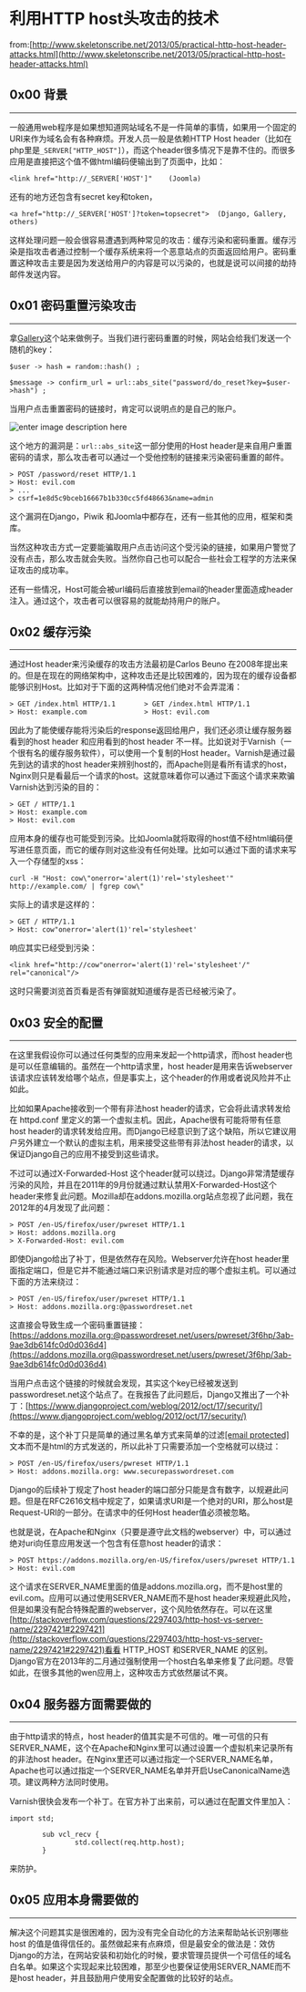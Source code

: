 # 利用HTTP host头攻击的技术

from:[http://www.skeletonscribe.net/2013/05/practical-http-host-header-attacks.html](http://www.skeletonscribe.net/2013/05/practical-http-host-header-attacks.html)

0x00 背景
-------

* * *

一般通用web程序是如果想知道网站域名不是一件简单的事情，如果用一个固定的URI来作为域名会有各种麻烦。开发人员一般是依赖HTTP Host header（比如在php里是`_SERVER["HTTP_HOST"]`），而这个header很多情况下是靠不住的。而很多应用是直接把这个值不做html编码便输出到了页面中，比如：

```
<link href="http://_SERVER['HOST']"    (Joomla)

```

还有的地方还包含有secret key和token，

```
<a href="http://_SERVER['HOST']?token=topsecret">  (Django, Gallery, others)

```

这样处理问题一般会很容易遭遇到两种常见的攻击：缓存污染和密码重置。缓存污染是指攻击者通过控制一个缓存系统来将一个恶意站点的页面返回给用户。密码重置这种攻击主要是因为发送给用户的内容是可以污染的，也就是说可以间接的劫持邮件发送内容。

0x01 密码重置污染攻击
-------------

* * *

拿[Gallery](http://galleryproject.org/)这个站来做例子。当我们进行密码重置的时候，网站会给我们发送一个随机的key：

```
$user -> hash = random::hash() ;

$message -> confirm_url = url::abs_site("password/do_reset?key=$user->hash") ;

```

当用户点击重置密码的链接时，肯定可以说明点的是自己的账户。

![enter image description here](http://drops.javaweb.org/uploads/images/a55f9de570a3f1edde16c658974997446dbcaf0a.jpg)

这个地方的漏洞是：`url::abs_site`这一部分使用的Host header是来自用户重置密码的请求，那么攻击者可以通过一个受他控制的链接来污染密码重置的邮件。

```
> POST /password/reset HTTP/1.1
> Host: evil.com
> ...
> csrf=1e8d5c9bceb16667b1b330cc5fd48663&name=admin

```

这个漏洞在Django，Piwik 和Joomla中都存在，还有一些其他的应用，框架和类库。

当然这种攻击方式一定要能骗取用户点击访问这个受污染的链接，如果用户警觉了没有点击，那么攻击就会失败。当然你自己也可以配合一些社会工程学的方法来保证攻击的成功率。

还有一些情况，Host可能会被url编码后直接放到email的header里面造成header注入。通过这个，攻击者可以很容易的就能劫持用户的账户。

0x02 缓存污染
---------

* * *

通过Host header来污染缓存的攻击方法最初是Carlos Beuno 在2008年提出来的。但是在现在的网络架构中，这种攻击还是比较困难的，因为现在的缓存设备都能够识别Host。比如对于下面的这两种情况他们绝对不会弄混淆：

```
> GET /index.html HTTP/1.1       > GET /index.html HTTP/1.1
> Host: example.com              > Host: evil.com

```

因此为了能使缓存能将污染后的response返回给用户，我们还必须让缓存服务器看到的host header 和应用看到的host header 不一样。比如说对于Varnish（一个很有名的缓存服务软件），可以使用一个复制的Host header。Varnish是通过最先到达的请求的host header来辨别host的，而Apache则是看所有请求的host，Nginx则只是看最后一个请求的host。这就意味着你可以通过下面这个请求来欺骗Varnish达到污染的目的：

```
> GET / HTTP/1.1
> Host: example.com
> Host: evil.com

```

应用本身的缓存也可能受到污染。比如Joomla就将取得的host值不经html编码便写进任意页面，而它的缓存则对这些没有任何处理。比如可以通过下面的请求来写入一个存储型的xss：

```
curl -H "Host: cow\"onerror='alert(1)'rel='stylesheet'" http://example.com/ | fgrep cow\"

```

实际上的请求是这样的：

```
> GET / HTTP/1.1
> Host: cow"onerror='alert(1)'rel='stylesheet'

```

响应其实已经受到污染：

```
<link href="http://cow"onerror='alert(1)'rel='stylesheet'/" rel="canonical"/>

```

这时只需要浏览首页看是否有弹窗就知道缓存是否已经被污染了。

0x03 安全的配置
----------

* * *

在这里我假设你可以通过任何类型的应用来发起一个http请求，而host header也是可以任意编辑的。虽然在一个http请求里，host header是用来告诉webserver该请求应该转发给哪个站点，但是事实上，这个header的作用或者说风险并不止如此。

比如如果Apache接收到一个带有非法host header的请求，它会将此请求转发给在 httpd.conf 里定义的第一个虚拟主机。因此，Apache很有可能将带有任意host header的请求转发给应用。而Django已经意识到了这个缺陷，所以它建议用户另外建立一个默认的虚拟主机，用来接受这些带有非法host header的请求，以保证Django自己的应用不接受到这些请求。

不过可以通过X-Forwarded-Host 这个header就可以绕过。Django非常清楚缓存污染的风险，并且在2011年的9月份就通过默认禁用X-Forwarded-Host这个header来修复此问题。Mozilla却在addons.mozilla.org站点忽视了此问题，我在2012年的4月发现了此问题：

```
> POST /en-US/firefox/user/pwreset HTTP/1.1
> Host: addons.mozilla.org
> X-Forwarded-Host: evil.com

```

即使Django给出了补丁，但是依然存在风险。Webserver允许在host header里面指定端口，但是它并不能通过端口来识别请求是对应的哪个虚拟主机。可以通过下面的方法来绕过：

```
> POST /en-US/firefox/user/pwreset HTTP/1.1
> Host: addons.mozilla.org:@passwordreset.net

```

这直接会导致生成一个密码重置链接：[https://addons.mozilla.org:@passwordreset.net/users/pwreset/3f6hp/3ab-9ae3db614fc0d0d036d4](https://addons.mozilla.org@passwordreset.net/users/pwreset/3f6hp/3ab-9ae3db614fc0d0d036d4)

当用户点击这个链接的时候就会发现，其实这个key已经被发送到passwordreset.net这个站点了。在我报告了此问题后，Django又推出了一个补丁：[https://www.djangoproject.com/weblog/2012/oct/17/security/](https://www.djangoproject.com/weblog/2012/oct/17/security/)

不幸的是，这个补丁只是简单的通过黑名单方式来简单的过滤[[email protected]](http://drops.com:8000/cdn-cgi/l/email-protection)文本而不是html的方式发送的，所以此补丁只需要添加一个空格就可以绕过：

```
> POST /en-US/firefox/users/pwreset HTTP/1.1
> Host: addons.mozilla.org: www.securepasswordreset.com

```

Django的后续补丁规定了host header的端口部分只能是含有数字，以规避此问题。但是在RFC2616文档中规定了，如果请求URI是一个绝对的URI，那么host是Request-URI的一部分。在请求中的任何Host header值必须被忽略。

也就是说，在Apache和Nginx（只要是遵守此文档的webserver）中，可以通过绝对uri向任意应用发送一个包含有任意host header的请求：

```
> POST https://addons.mozilla.org/en-US/firefox/users/pwreset HTTP/1.1
> Host: evil.com

```

这个请求在SERVER_NAME里面的值是addons.mozilla.org，而不是host里的evil.com。应用可以通过使用SERVER_NAME而不是host header来规避此风险，但是如果没有配合特殊配置的webserver，这个风险依然存在。可以在这里[http://stackoverflow.com/questions/2297403/http-host-vs-server-name/2297421#2297421](http://stackoverflow.com/questions/2297403/http-host-vs-server-name/2297421#2297421)看看 HTTP_HOST 和SERVER_NAME 的区别。Django官方在2013年的二月通过强制使用一个host白名单来修复了此问题。尽管如此，在很多其他的wen应用上，这种攻击方式依然屡试不爽。

0x04 服务器方面需要做的
--------------

* * *

由于http请求的特点，host header的值其实是不可信的。唯一可信的只有SERVER_NAME，这个在Apache和Nginx里可以通过设置一个虚拟机来记录所有的非法host header。在Nginx里还可以通过指定一个SERVER_NAME名单，Apache也可以通过指定一个SERVER_NAME名单并开启UseCanonicalName选项。建议两种方法同时使用。

Varnish很快会发布一个补丁。在官方补丁出来前，可以通过在配置文件里加入：

```
import std;

        sub vcl_recv {
                std.collect(req.http.host);
        }

```

来防护。

0x05 应用本身需要做的
-------------

* * *

解决这个问题其实是很困难的，因为没有完全自动化的方法来帮助站长识别哪些host 的值是值得信任的。虽然做起来有点麻烦，但是最安全的做法是：效仿Django的方法，在网站安装和初始化的时候，要求管理员提供一个可信任的域名白名单。如果这个实现起来比较困难，那至少也要保证使用SERVER_NAME而不是host header，并且鼓励用户使用安全配置做的比较好的站点。